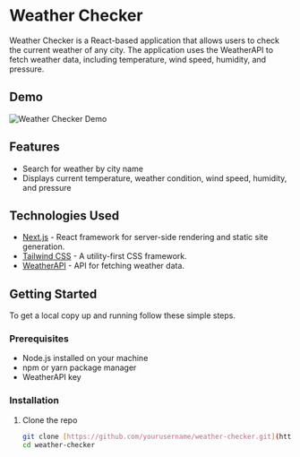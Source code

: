 # Weather Checker

Weather Checker is a React-based application that allows users to check the current weather of any city. The application uses the WeatherAPI to fetch weather data, including temperature, wind speed, humidity, and pressure.

## Demo

![Weather Checker Demo](demo-screenshot.png)

## Features

- Search for weather by city name
- Displays current temperature, weather condition, wind speed, humidity, and pressure

## Technologies Used

- [Next.js](https://nextjs.org/) - React framework for server-side rendering and static site generation.
- [Tailwind CSS](https://tailwindcss.com/) - A utility-first CSS framework.
- [WeatherAPI](https://www.weatherapi.com/) - API for fetching weather data.

## Getting Started

To get a local copy up and running follow these simple steps.

### Prerequisites

- Node.js installed on your machine
- npm or yarn package manager
- WeatherAPI key

### Installation

1. Clone the repo
   ```sh
   git clone [https://github.com/yourusername/weather-checker.git](https://github.com/Alas-3/weather-checker.git)
   cd weather-checker
